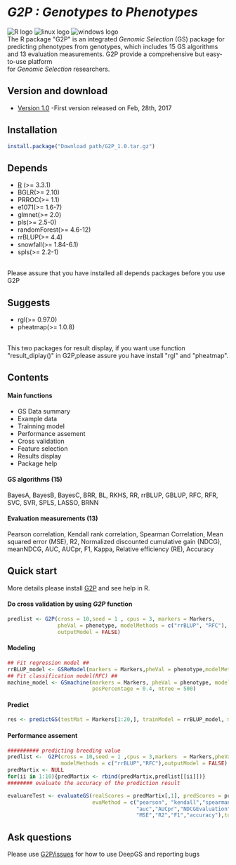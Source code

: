 # ___G2P : Genotypes to Phenotypes___<br>
![](https://halobi.com/wp-content/uploads/2016/08/r_logo.png "R logo")
![](https://encrypted-tbn2.gstatic.com/images?q=tbn:ANd9GcSvCvZWbl922EJkjahQ5gmTpcvsYr3ujQBpMdyX-YG99vGWfTAmfw "linux logo")
![](https://encrypted-tbn3.gstatic.com/images?q=tbn:ANd9GcS3RzhXKSfXpWhWhvClckwi1Llj1j3HvjKpjvU8CQv4cje23TwS "windows logo")
<br>
The R package "G2P" is an integrated _Genomic Selection_ (GS) package for predicting phenotypes from genotypes,
which includes 15 GS algorithms and 13 evaluation measurements. G2P provide a comprehensive but easy-to-use platform  
for _Genomic Selection_ researchers.
<br>
## Version and download <br>
* [Version 1.0](https://github.com/cma2015/G2P/blob/master/G2P_1.0.tar.gz) -First version released on Feb, 28th, 2017<br>

## Installation <br>
```R
install.package("Download path/G2P_1.0.tar.gz")
```
## Depends <br>
* [R](https://www.r-project.org/) (>= 3.3.1)
* BGLR(>= 2.10)
* PRROC(>= 1.1)
* e1071(>= 1.6-7)
* glmnet(>= 2.0)
* pls(>= 2.5-0)
* randomForest(>= 4.6-12)
* rrBLUP(>= 4.4)
* snowfall(>= 1.84-6.1)
* spls(>= 2.2-1)
<br>
Please assure that you have installed all depends packages before you use G2P <br>

## Suggests
* rgl(>= 0.97.0)
* pheatmap(>= 1.0.8)
<br>
This two packages for result display, if you want use function "result_diplay()" in G2P,please assure you have
install "rgl" and "pheatmap". <br>

## Contents

#### Main functions
* GS Data summary <br>
* Example data <br>
* Trainning model  <br>
* Performance assement <br>
* Cross validation <br>
* Feature selection <br>
* Results display <br>
* Package help<br>

#### GS algorithms (15)
BayesA, BayesB, BayesC, BRR, BL, RKHS, RR, rrBLUP, GBLUP, RFC, RFR, SVC, SVR, SPLS, LASSO, BRNN <br>

#### Evaluation measurements (13)
Pearson correlation, Kendall rank correlation, Spearman Correlation, Mean squared error (MSE), R2,
Normalized discounted cumulative gain (NDCG), meanNDCG, AUC, AUCpr, F1, Kappa, Relative efficiency (RE), Accuracy <br>

## Quick start
More details please install [G2P](https://github.com/cma2015/G2P/blob/master/G2P_1.0.tar.gz) and see help in R.<br>

#### Do cross validation by using _G2P_ function 
```R
predlist <- G2P(cross = 10,seed = 1 , cpus = 3, markers = Markers,
                pheVal = phenotype, modelMethods = c("rrBLUP", "RFC"),
                outputModel = FALSE)
```
#### Modeling 
```R
## Fit regression model ##
rrBLUP_model <- GSReModel(markers = Markers,pheVal = phenotype,modelMethods = "rrBLUP")
## Fit classification model(RFC) ##
machine_model <- GSmachine(markers = Markers, pheVal = phenotype, modelMethods = "RFC",
                           posPercentage = 0.4, ntree = 500)
```
#### Predict 
```R
res <- predictGS(testMat = Markers[1:20,], trainModel = rrBLUP_model, modelMethods = "rrBLUP")
```
#### Performance assement
```R
########## predicting breeding value
predlist <-  G2P(cross = 10,seed = 1 ,cpus = 3,markers  = Markers,pheVal  = phenotype,
                 modelMethods = c("rrBLUP","RFC"),outputModel = FALSE)
predMartix <- NULL
for(ii in 1:10){predMartix <- rbind(predMartix,predlist[[ii]])}
######## evaluate the accuracy of the prediction result

evaluareTest <- evaluateGS(realScores = predMartix[,1], predScores = predMartix[,2:3], 
                           evaMethod = c("pearson", "kendall","spearman","RE","Kappa",
                                         "auc","AUCpr","NDCGEvaluation","meanNDCGEvaluation",
                                         "MSE","R2","F1","accuracy"),topAlpha = 1:90)
```

## Ask questions
Please use [G2P/issues](https://github.com/cma2015/G2P/issues) for how to use DeepGS and reporting bugs
